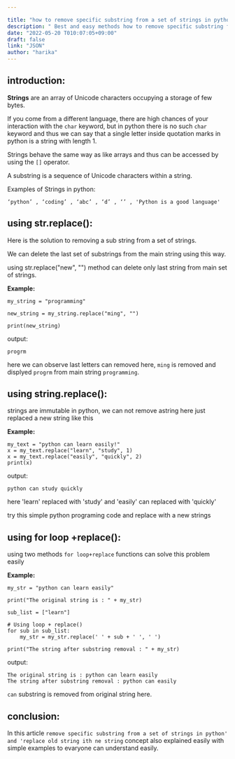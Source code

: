 ```yaml
---

title: "how to remove specific substring from a set of strings in python"
description: " Best and easy methods how to remove specific substring from a set of strings in python"
date: "2022-05-20 T010:07:05+09:00"
draft: false
link: "JSON"
author: "harika"
---
```


## introduction:

**Strings** are an array of Unicode characters occupying a storage of few bytes. 

If you come from a different language, there are high chances of your interaction with the `char` keyword, but in python there is no such `char` keyword and thus we can say that a single letter inside quotation marks in python is a string with length 1.

Strings behave the same way as like arrays and thus can be accessed by using the `[]` operator.

A substring is a sequence of Unicode characters within a string.

Examples of Strings in python:
```
‘python’ , ‘coding’ , ‘abc’ , ‘d’ , ‘’ , 'Python is a good language'
```

## using str.replace():

Here is the solution to removing a sub string from a set of strings.

We can delete the last set of substrings from the main string using this way. 

using str.replace("new", "") method can delete only last string from main set of strings. 

**Example:**

```
my_string = "programming"

new_string = my_string.replace("ming", "")

print(new_string)
```
output:
```
progrm
```
here we can observe last letters can removed here, `ming` is removed and displyed `progrm` from main string `programming`.

## using string.replace():

strings are immutable in python, we can not remove  astring here just replaced a new string like this

**Example:**
```
my_text = "python can learn easily!"
x = my_text.replace("learn", "study", 1)
x = my_text.replace("easily", "quickly", 2)
print(x)
```
output:
```
python can study quickly
```   
here 'learn' replaced with 'study'
and 'easily' can replaced with 'quickly'

try this simple python programing code and replace with a new strings

## using for loop +replace():

using two methods `for loop+replace` functions can solve this problem easily 

**Example:**

```
my_str = "python can learn easily"
  
print("The original string is : " + my_str)
  
sub_list = ["learn"]
  
# Using loop + replace() 
for sub in sub_list:
    my_str = my_str.replace(' ' + sub + ' ', ' ')

print("The string after substring removal : " + my_str) 
```
output:
```
The original string is : python can learn easily
The string after substring removal : python can easily
```
`can` substring  is removed from original string here.

## conclusion:

In this article `remove specific substring from a set of strings in python'  and 'replace old string ith ne string` concept also explained easily with simple examples to evaryone can understand easily.

